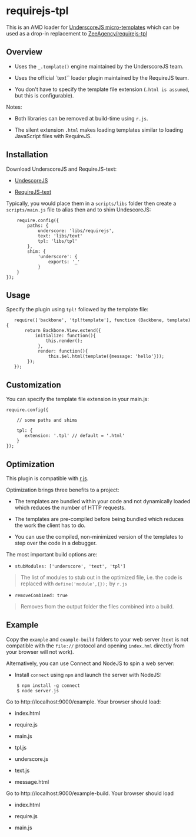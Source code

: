 requirejs-tpl
=============

This is an AMD loader for [UnderscoreJS micro-templates](http://underscorejs.org/#template) which can be used as a drop-in replacement to [ZeeAgency/requirejs-tpl](http://github.com/ZeeAgency/requirejs-tpl)


## Overview

- Uses the ``_.template()`` engine maintained by the UnderscoreJS team.

- Uses the official `text`` loader plugin maintained by the RequireJS team.

- You don't have to specify the template file extension (``.html is assumed``, but this is configurable). 


Notes:

- Both libraries can be removed at build-time using ``r.js``.

- The silent extension ``.html`` makes loading templates similar to loading JavaScript files with RequireJS.

## Installation

Download UnderscoreJS and RequireJS-text:

- [UndescoreJS](http://underscorejs.org)

- [RequireJS-text](http://requirejs.org/docs/download.html#text)

Typically, you would place them in a ``scripts/libs`` folder then create a ``scripts/main.js`` file to alias then and to shim UndescoreJS:

```
	require.config({
    	paths: {
       	 	underscore: 'libs/requirejs',
       	 	text: 'libs/text'
            tpl: 'libs/tpl'
    	},
    	shim: {
        	'underscore': {
                exports: '_'
            }
    }
});
```

## Usage

Specify the plugin using ``tpl!`` followed by the template file:

```
   require(['backbone', 'tpl!template'], function (Backbone, template) {
       return Backbone.View.extend({
           initialize: function(){
               this.render();
         	},
       		render: function(){
         		this.$el.html(template({message: 'hello'}));
   		});
   });
```

## Customization

You can specify the template file extension in your main.js:

```
require.config({

    // some paths and shims

    tpl: {
       extension: '.tpl' // default = '.html'
    }
});
```

## Optimization

This plugin is compatible with [r.js](http://requirejs.org/docs/optimization.html).

Optimization brings three benefits to a project:

- The templates are bundled within your code and not dynamically loaded which reduces the number of HTTP requests.

- The templates are pre-compiled before being bundled which reduces the work the client has to do.

- You can use the compiled, non-minimized version of the templates to step over the code in a debugger.


The most important build options are:

- ``stubModules: ['underscore', 'text', 'tpl']``


>The list of modules to stub out in the optimized file, i.e. the code is replaced with ``define('module',{});`` by ``r.js``

- ``removeCombined: true``

>Removes from the output folder the files combined into a build.

## Example

Copy the ``example`` and ``example-build`` folders to your web server (``text`` is not compatible with the ``file://`` protocol and opening ``index.hml`` directly from your browser will not work).

Alternatively, you can use Connect and NodeJS to spin a web server:

- Install ``connect`` using ``npm`` and launch the server with NodeJS:

```
	$ npm install -g connect
	$ node server.js
```

Go to http://localhost:9000/example. Your browser should load:

- index.html

- require.js

- main.js

- tpl.js

- underscore.js

- text.js

- message.html

Go to http://localhost:9000/example-build. Your browser should load

- index.html

- require.js

- main.js







